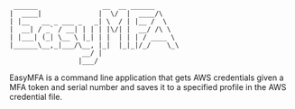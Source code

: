      ______                __  __ ______      
    |  ____|              |  \/  |  ____/\    
    | |__   __ _ ___ _   _| \  / | |__ /  \   
    |  __| / _` / __| | | | |\/| |  __/ /\ \  
    | |___| (_| \__ \ |_| | |  | | | / ____ \ 
    |______\__,_|___/\__, |_|  |_|_|/_/    \_\
                      __/ |                   
                     |___/                    

EasyMFA is a command line application that gets AWS credentials given a MFA token and serial number and saves it to a specified profile in the AWS credential file.